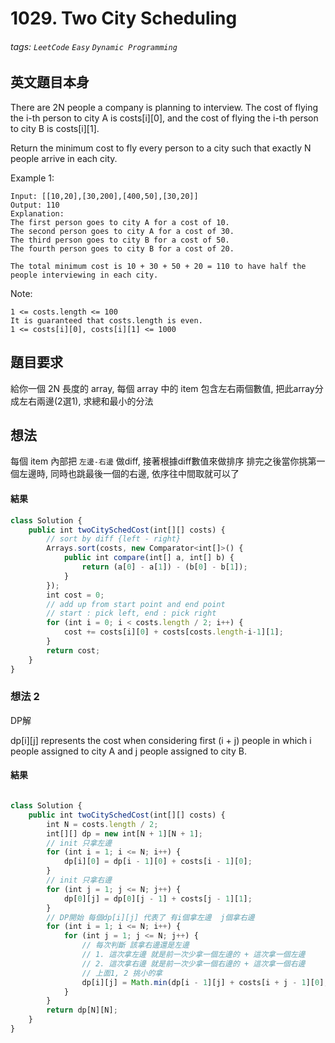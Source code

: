 # 1029. Two City Scheduling
###### tags: `LeetCode` `Easy` `Dynamic Programming`

## 英文題目本身
There are 2N people a company is planning to interview. The cost of flying the i-th person to city A is costs[i][0], and the cost of flying the i-th person to city B is costs[i][1].

Return the minimum cost to fly every person to a city such that exactly N people arrive in each city.

 

Example 1:
```
Input: [[10,20],[30,200],[400,50],[30,20]]
Output: 110
Explanation: 
The first person goes to city A for a cost of 10.
The second person goes to city A for a cost of 30.
The third person goes to city B for a cost of 50.
The fourth person goes to city B for a cost of 20.

The total minimum cost is 10 + 30 + 50 + 20 = 110 to have half the people interviewing in each city.
 ```

Note:
```
1 <= costs.length <= 100
It is guaranteed that costs.length is even.
1 <= costs[i][0], costs[i][1] <= 1000
```

## 題目要求
給你一個 2N 長度的 array, 每個 array 中的 item 包含左右兩個數值, 把此array分成左右兩邊(2選1), 求總和最小的分法
## 想法
每個 item 內部把 `左邊-右邊` 做diff, 接著根據diff數值來做排序
排完之後當你挑第一個左邊時, 同時也跳最後一個的右邊, 依序往中間取就可以了
#### 結果
```javascript
class Solution {
    public int twoCitySchedCost(int[][] costs) {
        // sort by diff {left - right}
        Arrays.sort(costs, new Comparator<int[]>() {
            public int compare(int[] a, int[] b) {
                return (a[0] - a[1]) - (b[0] - b[1]);
            }
        });
        int cost = 0;
        // add up from start point and end point
        // start : pick left, end : pick right
        for (int i = 0; i < costs.length / 2; i++) {
            cost += costs[i][0] + costs[costs.length-i-1][1];
        }
        return cost;
    }
}
```

### 想法 2
DP解

dp[i][j] represents the cost when considering first (i + j) people in which i people assigned to city A and j people assigned to city B.

#### 結果
```javascript

class Solution {
    public int twoCitySchedCost(int[][] costs) {
        int N = costs.length / 2;
        int[][] dp = new int[N + 1][N + 1];
        // init 只拿左邊
        for (int i = 1; i <= N; i++) {
            dp[i][0] = dp[i - 1][0] + costs[i - 1][0];
        }
        // init 只拿右邊
        for (int j = 1; j <= N; j++) {
            dp[0][j] = dp[0][j - 1] + costs[j - 1][1];
        }
        // DP開始 每個dp[i][j] 代表了 有i個拿左邊  j個拿右邊
        for (int i = 1; i <= N; i++) {
            for (int j = 1; j <= N; j++) {
                // 每次判斷 該拿右邊還是左邊 
                // 1. 這次拿左邊 就是前一次少拿一個左邊的 + 這次拿一個左邊
                // 2. 這次拿右邊 就是前一次少拿一個右邊的 + 這次拿一個右邊
                // 上面1, 2 挑小的拿
                dp[i][j] = Math.min(dp[i - 1][j] + costs[i + j - 1][0], dp[i][j - 1] + costs[i + j - 1][1]);
            }
        }
        return dp[N][N];
    }
}
```